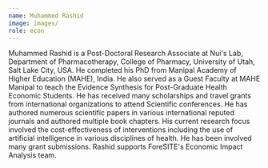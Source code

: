 ```yaml
---
name: Muhammed Rashid
image: images/
role: econ
---
```

 
Muhammed Rashid is a Post-Doctoral Research Associate at Nui's Lab, Department of Pharmacotherapy, College of Pharmacy, University of Utah, Salt Lake City, USA. He completed his PhD from Manipal Academy of Higher Education (MAHE), India. He also served as a Guest Faculty at MAHE Manipal to teach the Evidence Synthesis for Post-Graduate Health Economic Students. He has received many scholarships and travel grants from international organizations to attend Scientific conferences. He has authored numerous scientific papers in various international reputed journals and authored multiple book chapters. His current research focus involved the cost-effectiveness of interventions including the use of artificial intelligence in various disciplines of health. He has been involved many grant submissions. Rashid supports ForeSITE's Economic Impact Analysis team.

